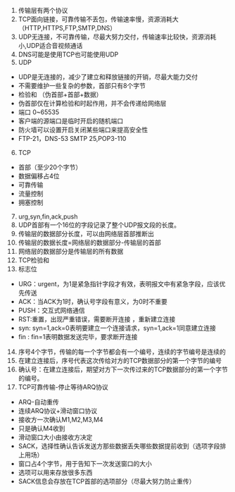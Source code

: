 1. 传输层有两个协议
2. TCP面向链接，可靠传输不丢包，传输速率慢，资源消耗大（HTTP,HTTPS,FTP,SMTP,DNS）
3. UDP无连接，不可靠传输，尽最大努力交付，传输速率比较快，资源消耗小,UDP适合音视频通话
4. DNS可能是使用TCP也可能使用UDP
5. UDP
  - UDP是无连接的，减少了建立和释放链接的开销，尽最大能力交付
  - 不需要维护一些复杂的参数，首部只有8个字节
  - 检验和 （伪首部+首部+数据）
  - 伪首部仅在计算检验和时起作用，并不会传递给网络层  
  - 端口 0~65535
  - 客户端的源端口是临时开启的随机端口
  - 防火墙可以设置开启关闭某些端口来提高安全性
  - FTP-21，DNS-53 SMTP 25,POP3-110
6. TCP
  - 首部（至少20个字节）
  - 数据偏移占4位 
  - 可靠传输
  - 流量控制
  - 拥塞控制
7. urg,syn,fin,ack,push
8. UDP首部有一个16位的字段记录了整个UDP报文段的长度。
9. 传输层的数据部分长度，可以由网络层首部推断出
10. 传输层的数据长度=网络层的数据部分-传输层的首部
11. 网络层的数据部分是传输层的所有数据
12. TCP检验和
13. 标志位
  - URG：urgent，为1是紧急指针字段才有效，表明报文中有紧急字段，应该优先传送
  - ACK：当ACK为1时，确认号字段有意义，为0时不重要
  - PUSH：交互式网络通信
  - RST:重置，出现严重错误，需要断开连接 ，重新建立连接
  - syn: syn=1,ack=0表明要建立一个连接请求，syn=1,ack=1同意建立连接
  - fin : fin=1表明数据发送完毕，要求断开连接
14. 序号4个字节，传输的每一个字节都会有一个编号，连续的字节编号是连续的
15. 在建立连接后，序号代表这次传给对方的TCP数据部分的第一个字节的编号
16. 确认号：在建立连接后，期望对方下一次传过来的TCP数据部分的第一个字节的编号。
17. TCP可靠传输-停止等待ARQ协议
  - ARQ-自动重传
  - 连续ARQ协议+滑动窗口协议
  - 接收方一次确认M1,M2,M3,M4
  - 只是确认M4收到
  - 滑动窗口大小由接收方决定
  - SACK，选择性确认告诉发送方那些数据丢失哪些数据提前收到（选项字段排上用场）
  - 窗口占4个字节，用于告知下一次发送窗口的大小 
  - 选项可以用来存放很多东西
  - SACK信息会存放在TCP首部的选项部分（尽最大努力防止重传）
